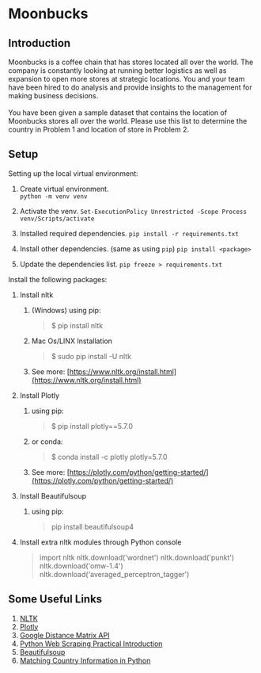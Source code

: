 # Moonbucks

## Introduction

Moonbucks is a coffee chain that has stores located all over the world. The company is constantly looking at running better logistics as well as expansion to open more stores at strategic locations. You and your team have been hired to do analysis and provide insights to the management for making business decisions.
<br/><br/>
You have been given a sample dataset that contains the location of Moonbucks stores all over the world. Please use this list to determine the country in Problem 1 and location of store in Problem 2.

## Setup

Setting up the local virtual environment:

1. Create virtual environment.  
`python -m venv venv`

2. Activate the venv.
`Set-ExecutionPolicy Unrestricted -Scope Process`
`venv/Scripts/activate`

3. Installed required dependencies.
`pip install -r requirements.txt`

4. Install other dependencies. (same as using `pip`)
`pip install <package>`

5. Update the dependencies list.
`pip freeze > requirements.txt`

Install the following packages:

1. Install nltk
   1. (Windows) using pip:
      > $ pip install nltk

   2. Mac Os/LINX Installation
      > $ sudo pip install -U nltk

   3. See more: [https://www.nltk.org/install.html](https://www.nltk.org/install.html)

2. Install Plotly
   1. using pip:
      > $ pip install plotly==5.7.0

   2. or conda:
      > $ conda install -c plotly plotly=5.7.0

   3. See more: [https://plotly.com/python/getting-started/](https://plotly.com/python/getting-started/)

3. Install Beautifulsoup
   1. using pip: 
      > pip install beautifulsoup4

4. Install extra nltk modules through Python console
   > import nltk
   > nltk.download('wordnet')
   > nltk.download('punkt')
   > nltk.download('omw-1.4')
   > nltk.download('averaged_perceptron_tagger')

## Some Useful Links

   1. [NLTK](https://www.nltk.org/)
   2. [Plotly](https://plotly.com/)
   3. [Google Distance Matrix API](https://developers.google.com/maps/documentation/distance-matrix/intro)
   4. [Python Web Scraping Practical Introduction](https://realpython.com/python-web-scraping-practical-introduction/)
   5. [Beautifulsoup](https://www.tutorialspoint.com/beautiful_soup/beautiful_soup_installation.htm)
   6. [Matching Country Information in Python](https://towardsdatascience.com/matching-country-information-in-python-7e1928583644)
